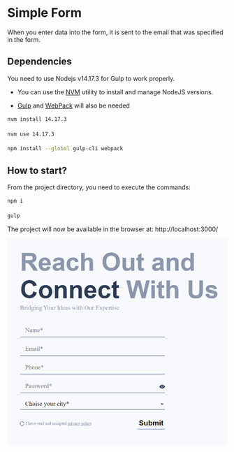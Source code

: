 # Simple Form
When you enter data into the form, it is sent to the email that was specified in the form.

## Dependencies
You need to use Nodejs v14.17.3 for Gulp to work properly.
- You can use the [NVM](https://github.com/nvm-sh/nvm?tab=readme-ov-file#installing-and-updating) utility to install and manage NodeJS versions.

- [Gulp](https://gulpjs.com/) and [WebPack](https://webpack.js.org/) will also be needed
```sh
nvm install 14.17.3

nvm use 14.17.3

npm install --global gulp-cli webpack
```
## How to start?
From the project directory, you need to execute the commands:
```sh
npm i

gulp
```
The project will now be available in the browser at:
http://localhost:3000/

![ScreenShot](/screenshot.png)